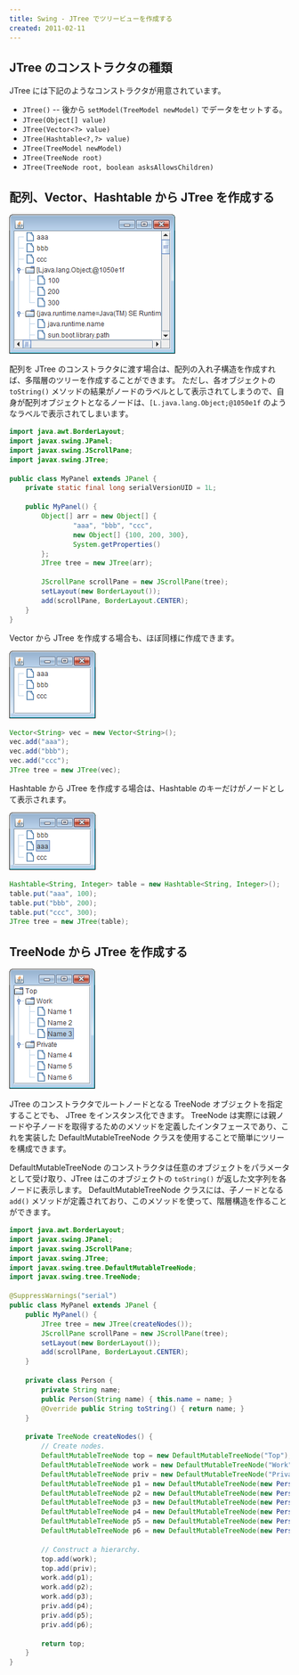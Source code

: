 ```yaml
---
title: Swing - JTree でツリービューを作成する
created: 2011-02-11
---
```


JTree のコンストラクタの種類
----

JTree には下記のようなコンストラクタが用意されています。

- `JTree()` -- 後から `setModel(TreeModel newModel)` でデータをセットする。
- `JTree(Object[] value)`
- `JTree(Vector<?> value)`
- `JTree(Hashtable<?,?> value)`
- `JTree(TreeModel newModel)`
- `JTree(TreeNode root)`
- `JTree(TreeNode root, boolean asksAllowsChildren)`


配列、Vector、Hashtable から JTree を作成する
----

![jtree-array.png](./jtree-array.png)

配列を JTree のコンストラクタに渡す場合は、配列の入れ子構造を作成すれば、多階層のツリーを作成することができます。
ただし、各オブジェクトの `toString()` メソッドの結果がノードのラベルとして表示されてしまうので、自身が配列オブジェクトとなるノードは、`[L.java.lang.Object;@1050e1f` のようなラベルで表示されてしまいます。

~~~ java
import java.awt.BorderLayout;
import javax.swing.JPanel;
import javax.swing.JScrollPane;
import javax.swing.JTree;

public class MyPanel extends JPanel {
    private static final long serialVersionUID = 1L;

    public MyPanel() {
        Object[] arr = new Object[] {
                "aaa", "bbb", "ccc",
                new Object[] {100, 200, 300},
                System.getProperties()
        };
        JTree tree = new JTree(arr);

        JScrollPane scrollPane = new JScrollPane(tree);
        setLayout(new BorderLayout());
        add(scrollPane, BorderLayout.CENTER);
    }
}
~~~

Vector から JTree を作成する場合も、ほぼ同様に作成できます。

![jtree-vector.png](./jtree-vector.png)

~~~ java
Vector<String> vec = new Vector<String>();
vec.add("aaa");
vec.add("bbb");
vec.add("ccc");
JTree tree = new JTree(vec);
~~~

Hashtable から JTree を作成する場合は、Hashtable のキーだけがノードとして表示されます。

![jtree-hashtable.png](./jtree-hashtable.png)

~~~ java
Hashtable<String, Integer> table = new Hashtable<String, Integer>();
table.put("aaa", 100);
table.put("bbb", 200);
table.put("ccc", 300);
JTree tree = new JTree(table);
~~~


TreeNode から JTree を作成する
----

![jtree-from-treenode.png](./jtree-from-treenode.png)

JTree のコンストラクタでルートノードとなる TreeNode オブジェクトを指定することでも、
JTree をインスタンス化できます。
TreeNode は実際には親ノードや子ノードを取得するためのメソッドを定義したインタフェースであり、これを実装した DefaultMutableTreeNode クラスを使用することで簡単にツリーを構成できます。

DefaultMutableTreeNode のコンストラクタは任意のオブジェクトをパラメータとして受け取り、JTree はこのオブジェクトの `toString()` が返した文字列を各ノードに表示します。
DefaultMutableTreeNode クラスには、子ノードとなる `add()` メソッドが定義されており、このメソッドを使って、階層構造を作ることができます。

~~~ java
import java.awt.BorderLayout;
import javax.swing.JPanel;
import javax.swing.JScrollPane;
import javax.swing.JTree;
import javax.swing.tree.DefaultMutableTreeNode;
import javax.swing.tree.TreeNode;

@SuppressWarnings("serial")
public class MyPanel extends JPanel {
    public MyPanel() {
        JTree tree = new JTree(createNodes());
        JScrollPane scrollPane = new JScrollPane(tree);
        setLayout(new BorderLayout());
        add(scrollPane, BorderLayout.CENTER);
    }

    private class Person {
        private String name;
        public Person(String name) { this.name = name; }
        @Override public String toString() { return name; }
    }

    private TreeNode createNodes() {
        // Create nodes.
        DefaultMutableTreeNode top = new DefaultMutableTreeNode("Top");
        DefaultMutableTreeNode work = new DefaultMutableTreeNode("Work");
        DefaultMutableTreeNode priv = new DefaultMutableTreeNode("Private");
        DefaultMutableTreeNode p1 = new DefaultMutableTreeNode(new Person("Name 1"));
        DefaultMutableTreeNode p2 = new DefaultMutableTreeNode(new Person("Name 2"));
        DefaultMutableTreeNode p3 = new DefaultMutableTreeNode(new Person("Name 3"));
        DefaultMutableTreeNode p4 = new DefaultMutableTreeNode(new Person("Name 4"));
        DefaultMutableTreeNode p5 = new DefaultMutableTreeNode(new Person("Name 5"));
        DefaultMutableTreeNode p6 = new DefaultMutableTreeNode(new Person("Name 6"));

        // Construct a hierarchy.
        top.add(work);
        top.add(priv);
        work.add(p1);
        work.add(p2);
        work.add(p3);
        priv.add(p4);
        priv.add(p5);
        priv.add(p6);

        return top;
    }
}
~~~


